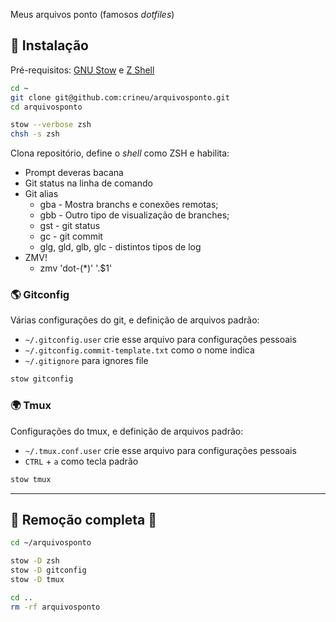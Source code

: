 Meus arquivos ponto (famosos _dotfiles_)

## :underage: Instalação

Pré-requisitos: [GNU Stow](https://www.gnu.org/software/stow/) e [Z Shell](http://zsh.sourceforge.net/Doc/Release/Introduction.html)

```bash
cd ~
git clone git@github.com:crineu/arquivosponto.git
cd arquivosponto

stow --verbose zsh
chsh -s zsh
```

Clona repositório, define o _shell_ como ZSH e habilita:

* Prompt deveras bacana
* Git status na linha de comando
* Git alias
    - gba - Mostra branchs e conexões remotas;
    - gbb - Outro tipo de visualização de branches;
    - gst - git status
    - gc  - git commit
    - glg, gld, glb, glc - distintos tipos de log
* ZMV!
    - zmv  'dot-(*)' '.$1'


### :earth_americas: Gitconfig

Várias configurações do git, e definição de arquivos padrão:

* `~/.gitconfig.user` crie esse arquivo para configurações pessoais 
* `~/.gitconfig.commit-template.txt` como o nome indica
* `~/.gitignore` para ignores file


```bash
stow gitconfig
```


### :earth_africa: Tmux

Configurações do tmux, e definição de arquivos padrão:

* `~/.tmux.conf.user` crie esse arquivo para configurações pessoais
* `CTRL` + `a` como tecla padrão

```bash
stow tmux
```


---

## :volcano: Remoção completa :volcano:

```bash
cd ~/arquivosponto

stow -D zsh
stow -D gitconfig
stow -D tmux

cd ..
rm -rf arquivosponto
```

<!-- :mushroom: -->
<!-- :gift: -->
<!-- :earth_asia: -->
<!-- :new_moon: -->
<!-- :waxing_crescent_moon: -->
<!-- :first_quarter_moon: -->
<!-- :waxing_gibbous_moon: -->
<!-- :full_moon: -->
<!-- :waning_gibbous_moon: -->
<!-- :last_quarter_moon: -->
<!-- :waning_crescent_moon: -->
<!-- :last_quarter_moon_with_face: -->
<!-- :first_quarter_moon_with_face: -->
<!-- :moon: -->
